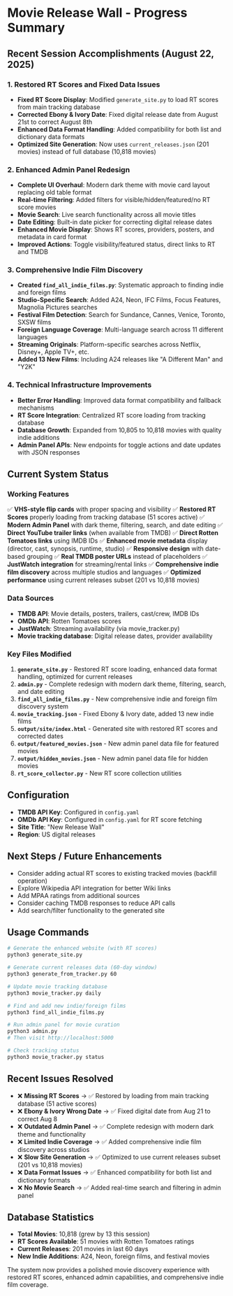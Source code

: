 # Movie Release Wall - Progress Summary

## Recent Session Accomplishments (August 22, 2025)

### 1. Restored RT Scores and Fixed Data Issues
- **Fixed RT Score Display**: Modified `generate_site.py` to load RT scores from main tracking database
- **Corrected Ebony & Ivory Date**: Fixed digital release date from August 21st to correct August 8th
- **Enhanced Data Format Handling**: Added compatibility for both list and dictionary data formats
- **Optimized Site Generation**: Now uses `current_releases.json` (201 movies) instead of full database (10,818 movies)

### 2. Enhanced Admin Panel Redesign
- **Complete UI Overhaul**: Modern dark theme with movie card layout replacing old table format
- **Real-time Filtering**: Added filters for visible/hidden/featured/no RT score movies
- **Movie Search**: Live search functionality across all movie titles
- **Date Editing**: Built-in date picker for correcting digital release dates
- **Enhanced Movie Display**: Shows RT scores, providers, posters, and metadata in card format
- **Improved Actions**: Toggle visibility/featured status, direct links to RT and TMDB

### 3. Comprehensive Indie Film Discovery
- **Created `find_all_indie_films.py`**: Systematic approach to finding indie and foreign films
- **Studio-Specific Search**: Added A24, Neon, IFC Films, Focus Features, Magnolia Pictures searches
- **Festival Film Detection**: Search for Sundance, Cannes, Venice, Toronto, SXSW films
- **Foreign Language Coverage**: Multi-language search across 11 different languages
- **Streaming Originals**: Platform-specific searches across Netflix, Disney+, Apple TV+, etc.
- **Added 13 New Films**: Including A24 releases like "A Different Man" and "Y2K"

### 4. Technical Infrastructure Improvements
- **Better Error Handling**: Improved data format compatibility and fallback mechanisms
- **RT Score Integration**: Centralized RT score loading from tracking database
- **Database Growth**: Expanded from 10,805 to 10,818 movies with quality indie additions
- **Admin Panel APIs**: New endpoints for toggle actions and date updates with JSON responses

## Current System Status

### Working Features
✅ **VHS-style flip cards** with proper spacing and visibility
✅ **Restored RT Scores** properly loading from tracking database (51 scores active)
✅ **Modern Admin Panel** with dark theme, filtering, search, and date editing
✅ **Direct YouTube trailer links** (when available from TMDB)
✅ **Direct Rotten Tomatoes links** using IMDB IDs
✅ **Enhanced movie metadata** display (director, cast, synopsis, runtime, studio)
✅ **Responsive design** with date-based grouping
✅ **Real TMDB poster URLs** instead of placeholders
✅ **JustWatch integration** for streaming/rental links
✅ **Comprehensive indie film discovery** across multiple studios and languages
✅ **Optimized performance** using current releases subset (201 vs 10,818 movies)

### Data Sources
- **TMDB API**: Movie details, posters, trailers, cast/crew, IMDB IDs
- **OMDb API**: Rotten Tomatoes scores
- **JustWatch**: Streaming availability (via movie_tracker.py)
- **Movie tracking database**: Digital release dates, provider availability

### Key Files Modified
1. **`generate_site.py`** - Restored RT score loading, enhanced data format handling, optimized for current releases
2. **`admin.py`** - Complete redesign with modern dark theme, filtering, search, and date editing
3. **`find_all_indie_films.py`** - New comprehensive indie and foreign film discovery system
4. **`movie_tracking.json`** - Fixed Ebony & Ivory date, added 13 new indie films
5. **`output/site/index.html`** - Generated site with restored RT scores and corrected dates
6. **`output/featured_movies.json`** - New admin panel data file for featured movies
7. **`output/hidden_movies.json`** - New admin panel data file for hidden movies
8. **`rt_score_collector.py`** - New RT score collection utilities

## Configuration
- **TMDB API Key**: Configured in `config.yaml`
- **OMDb API Key**: Configured in `config.yaml` for RT score fetching
- **Site Title**: "New Release Wall"
- **Region**: US digital releases

## Next Steps / Future Enhancements
- Consider adding actual RT scores to existing tracked movies (backfill operation)
- Explore Wikipedia API integration for better Wiki links
- Add MPAA ratings from additional sources
- Consider caching TMDB responses to reduce API calls
- Add search/filter functionality to the generated site

## Usage Commands
```bash
# Generate the enhanced website (with RT scores)
python3 generate_site.py

# Generate current releases data (60-day window)
python3 generate_from_tracker.py 60

# Update movie tracking database
python3 movie_tracker.py daily

# Find and add new indie/foreign films
python3 find_all_indie_films.py

# Run admin panel for movie curation
python3 admin.py
# Then visit http://localhost:5000

# Check tracking status
python3 movie_tracker.py status
```

## Recent Issues Resolved
- ❌ **Missing RT Scores** → ✅ Restored by loading from main tracking database (51 active scores)
- ❌ **Ebony & Ivory Wrong Date** → ✅ Fixed digital date from Aug 21 to correct Aug 8
- ❌ **Outdated Admin Panel** → ✅ Complete redesign with modern dark theme and functionality
- ❌ **Limited Indie Coverage** → ✅ Added comprehensive indie film discovery across studios
- ❌ **Slow Site Generation** → ✅ Optimized to use current releases subset (201 vs 10,818 movies)
- ❌ **Data Format Issues** → ✅ Enhanced compatibility for both list and dictionary formats
- ❌ **No Movie Search** → ✅ Added real-time search and filtering in admin panel

## Database Statistics
- **Total Movies**: 10,818 (grew by 13 this session)
- **RT Scores Available**: 51 movies with Rotten Tomatoes ratings
- **Current Releases**: 201 movies in last 60 days
- **New Indie Additions**: A24, Neon, foreign films, and festival movies

The system now provides a polished movie discovery experience with restored RT scores, enhanced admin capabilities, and comprehensive indie film coverage.